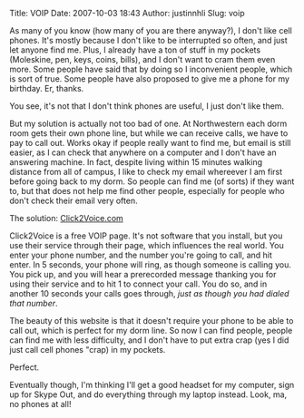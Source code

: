 Title: VOIP
Date: 2007-10-03 18:43
Author: justinnhli
Slug: voip

As many of you know (how many of you are there anyway?), I don't like
cell phones. It's mostly because I don't like to be interrupted so
often, and just let anyone find me. Plus, I already have a ton of stuff
in my pockets (Moleskine, pen, keys, coins, bills), and I don't want to
cram them even more. Some people have said that by doing so I
inconvenient people, which is sort of true. Some people have also
proposed to give me a phone for my birthday. Er, thanks.

You see, it's not that I don't think phones are useful, I just don't
like them.

But my solution is actually not too bad of one. At Northwestern each
dorm room gets their own phone line, but while we can receive calls, we
have to pay to call out. Works okay if people really want to find me,
but email is still easier, as I can check that anywhere on a computer
and I don't have an answering machine. In fact, despite living within 15
minutes walking distance from all of campus, I like to check my email
whereever I am first before going back to my dorm. So people can find me
(of sorts) if they want to, but that does not help me find other people,
especially for people who don't check their email very often.

The solution: [Click2Voice.com](http://click2voice.com/)

Click2Voice is a free VOIP page. It's not software that you install, but
you use their service through their page, which influences the real
world. You enter your phone number, and the number you're going to call,
and hit enter. In 5 seconds, your phone will ring, as though someone is
calling you. You pick up, and you will hear a prerecorded message
thanking you for using their service and to hit 1 to connect your call.
You do so, and in another 10 seconds your calls goes through, *just as
though you had dialed that number*.

The beauty of this website is that it doesn't require your phone to be
able to call out, which is perfect for my dorm line. So now I can find
people, people can find me with less difficulty, and I don't have to put
extra crap (yes I did just call cell phones "crap) in my pockets.

Perfect.

Eventually though, I'm thinking I'll get a good headset for my computer,
sign up for Skype Out, and do everything through my laptop instead.
Look, ma, no phones at all!

